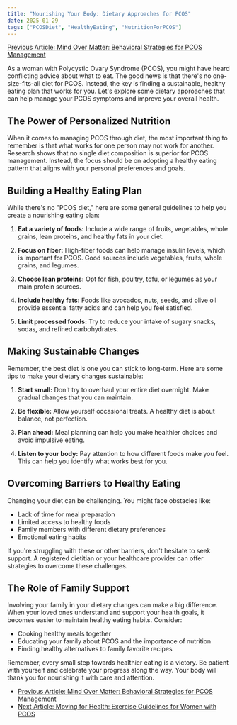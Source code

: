 ```yaml
---
title: "Nourishing Your Body: Dietary Approaches for PCOS"
date: 2025-01-29
tags: ["PCOSDiet", "HealthyEating", "NutritionForPCOS"]
---
```


[Previous Article: Mind Over Matter: Behavioral Strategies for PCOS Management](../behavioral-strategies-pcos)

As a woman with Polycystic Ovary Syndrome (PCOS), you might have heard conflicting advice about what to eat. The good news is that there's no one-size-fits-all diet for PCOS. Instead, the key is finding a sustainable, healthy eating plan that works for you. Let's explore some dietary approaches that can help manage your PCOS symptoms and improve your overall health.

## The Power of Personalized Nutrition

When it comes to managing PCOS through diet, the most important thing to remember is that what works for one person may not work for another. Research shows that no single diet composition is superior for PCOS management. Instead, the focus should be on adopting a healthy eating pattern that aligns with your personal preferences and goals.

## Building a Healthy Eating Plan

While there's no "PCOS diet," here are some general guidelines to help you create a nourishing eating plan:

1. **Eat a variety of foods:** Include a wide range of fruits, vegetables, whole grains, lean proteins, and healthy fats in your diet.

2. **Focus on fiber:** High-fiber foods can help manage insulin levels, which is important for PCOS. Good sources include vegetables, fruits, whole grains, and legumes.

3. **Choose lean proteins:** Opt for fish, poultry, tofu, or legumes as your main protein sources.

4. **Include healthy fats:** Foods like avocados, nuts, seeds, and olive oil provide essential fatty acids and can help you feel satisfied.

5. **Limit processed foods:** Try to reduce your intake of sugary snacks, sodas, and refined carbohydrates.

## Making Sustainable Changes

Remember, the best diet is one you can stick to long-term. Here are some tips to make your dietary changes sustainable:

1. **Start small:** Don't try to overhaul your entire diet overnight. Make gradual changes that you can maintain.

2. **Be flexible:** Allow yourself occasional treats. A healthy diet is about balance, not perfection.

3. **Plan ahead:** Meal planning can help you make healthier choices and avoid impulsive eating.

4. **Listen to your body:** Pay attention to how different foods make you feel. This can help you identify what works best for you.

## Overcoming Barriers to Healthy Eating

Changing your diet can be challenging. You might face obstacles like:

- Lack of time for meal preparation
- Limited access to healthy foods
- Family members with different dietary preferences
- Emotional eating habits

If you're struggling with these or other barriers, don't hesitate to seek support. A registered dietitian or your healthcare provider can offer strategies to overcome these challenges.

## The Role of Family Support

Involving your family in your dietary changes can make a big difference. When your loved ones understand and support your health goals, it becomes easier to maintain healthy eating habits. Consider:

- Cooking healthy meals together
- Educating your family about PCOS and the importance of nutrition
- Finding healthy alternatives to family favorite recipes

Remember, every small step towards healthier eating is a victory. Be patient with yourself and celebrate your progress along the way. Your body will thank you for nourishing it with care and attention.

- [Previous Article: Mind Over Matter: Behavioral Strategies for PCOS Management](../behavioral-strategies-pcos)
- [Next Article: Moving for Health: Exercise Guidelines for Women with PCOS](../exercise-guidelines-pcos)
